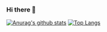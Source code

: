### Hi there 👋
[![Anurag's github stats](https://github-readme-stats.vercel.app/api?username=pushpull7381)](https://github.com/anuraghazra/github-readme-stats)
[![Top Langs](https://github-readme-stats.vercel.app/api/top-langs/?username=pushpull7381&layout=compact)](https://github.com/anuraghazra/github-readme-stats)


<!--
**Pushpull7381/Pushpull7381** is a ✨ _special_ ✨ repository because its `README.md` (this file) appears on your GitHub profile.

Here are some ideas to get you started:

- 🔭 I’m currently working on ...
- 🌱 I’m currently learning ...
- 👯 I’m looking to collaborate on ...
- 🤔 I’m looking for help with ...
- 💬 Ask me about ...
- 📫 How to reach me: ...
- 😄 Pronouns: ...
- ⚡ Fun fact: ...
-->
